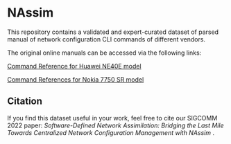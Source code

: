 # NAssim 

This repository contains a validated and expert-curated dataset of parsed manual of network configuration CLI commands of different vendors. 

The original online manuals can be accessed via the following links:

[Command Reference for Huawei NE40E model](https://support.huawei.com/hedex/hdx.do?docid=EDOC1100218869&lang=en&idPath=24030814%7C9856750%7C22715517%7C9858933%7C15837)

[Command References for Nokia 7750 SR model](https://documentation.nokia.com/cgi-bin/doc_list.pl)


## Citation

If you find this dataset useful in your work, feel free to cite our SIGCOMM 2022 paper: *Software-Defined Network Assimilation: Bridging the Last Mile Towards Centralized Network Configuration Management with NAssim* .
